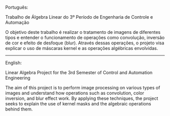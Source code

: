 Português:

Trabalho de Álgebra Linear do 3º Período de Engenharia de Controle e Automação

O objetivo deste trabalho é realizar o tratamento de imagens de diferentes tipos e entender o funcionamento de operações como convolução, inversão de cor e efeito de desfoque (blur). Através dessas operações, o projeto visa explicar o uso de máscaras kernel e as operações algébricas envolvidas.

----------------------------------------------------------------------------------------------------------------------------
English:

Linear Algebra Project for the 3rd Semester of Control and Automation Engineering

The aim of this project is to perform image processing on various types of images and understand how operations such as convolution, color inversion, and blur effect work. By applying these techniques, the project seeks to explain the use of kernel masks and the algebraic operations behind them.
